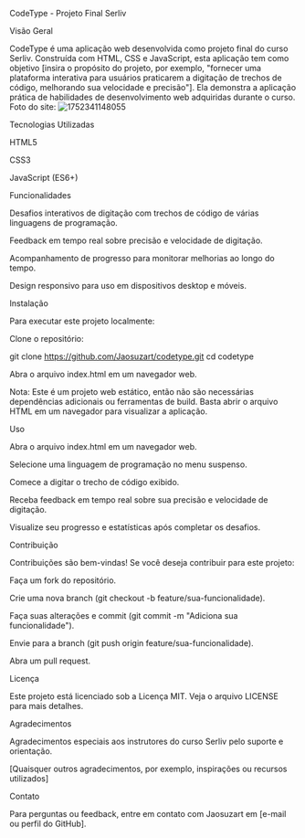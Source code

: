 CodeType - Projeto Final Serliv

Visão Geral

CodeType é uma aplicação web desenvolvida como projeto final do curso Serliv. Construída com HTML, CSS e JavaScript, esta aplicação tem como objetivo [insira o propósito do projeto, por exemplo, "fornecer uma plataforma interativa para usuários praticarem a digitação de trechos de código, melhorando sua velocidade e precisão"]. Ela demonstra a aplicação prática de habilidades de desenvolvimento web adquiridas durante o curso.
Foto do site: ![1752341148055](https://github.com/user-attachments/assets/8a981d23-d2d6-4a8d-b7dc-699fa565eeaf)

Tecnologias Utilizadas





HTML5



CSS3



JavaScript (ES6+)




Funcionalidades

Desafios interativos de digitação com trechos de código de várias linguagens de programação.

Feedback em tempo real sobre precisão e velocidade de digitação.



Acompanhamento de progresso para monitorar melhorias ao longo do tempo.



Design responsivo para uso em dispositivos desktop e móveis.

Instalação

Para executar este projeto localmente:





Clone o repositório:

git clone https://github.com/Jaosuzart/codetype.git
cd codetype



Abra o arquivo index.html em um navegador web.

Nota: Este é um projeto web estático, então não são necessárias dependências adicionais ou ferramentas de build. Basta abrir o arquivo HTML em um navegador para visualizar a aplicação.

Uso





Abra o arquivo index.html em um navegador web.




Selecione uma linguagem de programação no menu suspenso.


Comece a digitar o trecho de código exibido.



Receba feedback em tempo real sobre sua precisão e velocidade de digitação.



Visualize seu progresso e estatísticas após completar os desafios.

Contribuição

Contribuições são bem-vindas! Se você deseja contribuir para este projeto:




Faça um fork do repositório.


Crie uma nova branch (git checkout -b feature/sua-funcionalidade).


Faça suas alterações e commit (git commit -m "Adiciona sua funcionalidade").


Envie para a branch (git push origin feature/sua-funcionalidade).

Abra um pull request.

Licença

Este projeto está licenciado sob a Licença MIT. Veja o arquivo LICENSE para mais detalhes.

Agradecimentos


Agradecimentos especiais aos instrutores do curso Serliv pelo suporte e orientação.



[Quaisquer outros agradecimentos, por exemplo, inspirações ou recursos utilizados]

Contato

Para perguntas ou feedback, entre em contato com Jaosuzart em [e-mail ou perfil do GitHub].
